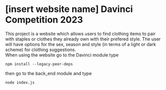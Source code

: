 # [insert website name] Davinci Competition 2023 
This project is a website which allows users to find clothing items to pair with staples or clothes they already own with their prefered style. The user will have options for the sex, season and style (in terms of a light or dark scheme) for clothing suggestions.    
When using the website
go to the Davinci module
type
```
npm install --legacy-peer-deps
```
then go to the back_end module
and type
```
node index.js
```
